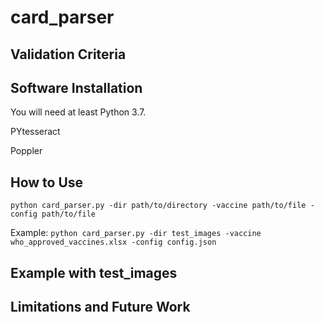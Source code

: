 # card_parser



## Validation Criteria

## Software Installation

You will need at least Python 3.7. 

PYtesseract

Poppler

## How to Use

`python card_parser.py -dir path/to/directory -vaccine path/to/file -config path/to/file`

Example:
`python card_parser.py -dir test_images -vaccine who_approved_vaccines.xlsx -config config.json`

## Example with test_images

## Limitations and Future Work
